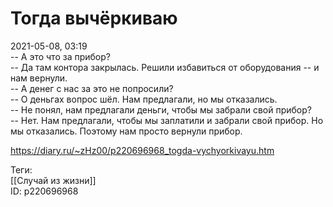 Тогда вычёркиваю
=================

   
 2021-05-08, 03:19   
  -- А это что за прибор?   
 -- Да там контора закрылась. Решили избавиться от оборудования -- и нам вернули.   
 -- А денег с нас за это не попросили?   
 -- О деньгах вопрос шёл. Нам предлагали, но мы отказались.   
 -- Не понял, нам предлагали деньги, чтобы мы забрали свой прибор?   
 -- Нет. Нам предлагали, чтобы мы заплатили и забрали свой прибор. Но мы отказались. Поэтому нам просто вернули прибор.   
    
 <https://diary.ru/~zHz00/p220696968_togda-vychyorkivayu.htm>   
   
 Теги:   
 [[Случай из жизни]]   
 ID: p220696968